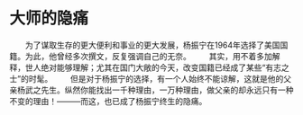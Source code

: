 # 大师的隐痛
　　为了谋取生存的更大便利和事业的更大发展，杨振宁在1964年选择了美国国籍。为此，他曾经多次撰文，反复强调自己的无奈。 
　　其实，用不着多加解释，世人绝对能够理解；尤其在国门大敞的今天，改变国籍已经成了某些“有志之士”的时髦。 
　　但是对于杨振宁的选择，有一个人始终不能谅解，这就是他的父亲杨武之先生。纵然你能找出一千种理由，一万种理由，做父亲的却永远只有一种不变的理由！———而这，也已成了杨振宁终生的隐痛。
  